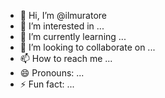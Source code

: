 - 👋 Hi, I’m @ilmuratore
- 👀 I’m interested in ...
- 🌱 I’m currently learning ...
- 💞️ I’m looking to collaborate on ...
- 📫 How to reach me ...
- 😄 Pronouns: ...
- ⚡ Fun fact: ...

<!---
ilmuratore/ilmuratore is a ✨ special ✨ repository because its `README.md` (this file) appears on your GitHub profile.
You can click the Preview link to take a look at your changes.
--->
